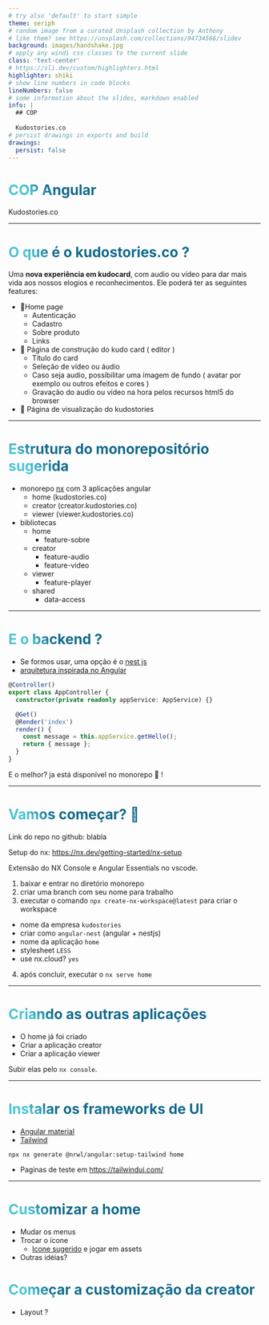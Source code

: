 ```yaml
---
# try also 'default' to start simple
theme: seriph
# random image from a curated Unsplash collection by Anthony
# like them? see https://unsplash.com/collections/94734566/slidev
background: images/handshake.jpg
# apply any windi css classes to the current slide
class: 'text-center'
# https://sli.dev/custom/highlighters.html
highlighter: shiki
# show line numbers in code blocks
lineNumbers: false
# some information about the slides, markdown enabled
info: |
  ## COP 
  
  Kudostories.co
# persist drawings in exports and build
drawings:
  persist: false
---
```


# COP Angular

Kudostories.co

---

# O que é o kudostories.co ?

Uma **nova experiência em kudocard**, com audio ou vídeo para dar mais vida aos nossos elogios e reconhecimentos. Ele poderá ter as seguintes features: 

- 🏡Home page
  - Autenticação
  - Cadastro
  - Sobre produto
  - Links
- 📔 Página de construção do kudo card ( editor )
  - Título do card
  - Seleção de vídeo ou áudio
  - Caso seja audio, possibilitar uma imagem de fundo ( avatar por exemplo ou outros efeitos e cores )
  - Gravação do audio ou vídeo na hora pelos recursos html5 do browser 
- 🎥 Página de visualização do kudostories

<style>
h1 {
  background-color: #2B90B6;
  background-image: linear-gradient(45deg, #4EC5D4 10%, #146b8c 20%);
  background-size: 100%;
  -webkit-background-clip: text;
  -moz-background-clip: text;
  -webkit-text-fill-color: transparent;
  -moz-text-fill-color: transparent;
}
</style>

---

# Estrutura do monorepositório sugerida
 
- monorepo [nx](https://nx.dev) com 3 aplicações angular
  - home (kudostories.co)
  - creator (creator.kudostories.co)
  - viewer (viewer.kudostories.co)
- bibliotecas
  - home
    - feature-sobre
  - creator
    - feature-audio
    - feature-video
  - viewer
    - feature-player
  - shared
    - data-access


<style>
h1 {
  background-color: #2B90B6;
  background-image: linear-gradient(45deg, #4EC5D4 10%, #146b8c 20%);
  background-size: 100%;
  -webkit-background-clip: text;
  -moz-background-clip: text;
  -webkit-text-fill-color: transparent;
  -moz-text-fill-color: transparent;
}
</style>

---

# E o backend ? 

- Se formos usar, uma opção é o [nest js](https://nestjs.com/)
- [arquitetura inspirada no Angular](https://github.com/nestjs/nest#philosophy)

```ts {all|1|3|5}
@Controller()
export class AppController {
  constructor(private readonly appService: AppService) {}

  @Get()
  @Render('index')
  render() {
    const message = this.appService.getHello();
    return { message };
  }
}
```
E o melhor? ja está disponível no monorepo 🚀 !

<style>
h1 {
  background-color: #2B90B6;
  background-image: linear-gradient(45deg, #4EC5D4 10%, #146b8c 20%);
  background-size: 100%;
  -webkit-background-clip: text;
  -moz-background-clip: text;
  -webkit-text-fill-color: transparent;
  -moz-text-fill-color: transparent;
}
</style>

---

# Vamos começar? 🎉

Link do repo no github: blabla

Setup do nx: https://nx.dev/getting-started/nx-setup 

Extensão do NX Console e Angular Essentials no vscode.

1. baixar e entrar no diretório monorepo
2. criar uma branch com seu nome para trabalho
3. executar o comando `npx create-nx-workspace@latest` para criar o workspace
  - nome da empresa `kudostories`
  - criar como `angular-nest` (angular + nestjs)
  - nome da aplicação `home`
  - stylesheet `LESS`
  - use nx.cloud? `yes`
4. após concluir, executar o `nx serve home`

<style>
h1 {
  background-color: #2B90B6;
  background-image: linear-gradient(45deg, #4EC5D4 10%, #146b8c 20%);
  background-size: 100%;
  -webkit-background-clip: text;
  -moz-background-clip: text;
  -webkit-text-fill-color: transparent;
  -moz-text-fill-color: transparent;
}
</style>

---

# Criando as outras aplicações 

- O home já foi criado
- Criar a aplicação creator
- Criar a aplicação viewer

Subir elas pelo `nx console`.

---

# Instalar os frameworks de UI

- [Angular material](https://material.angular.io/guide/getting-started)
- [Tailwind](https://blog.nrwl.io/set-up-tailwind-css-with-angular-in-an-nx-workspace-6f039a0f4479)

`npx nx generate @nrwl/angular:setup-tailwind home`

- Paginas de teste em https://tailwindui.com/ 

---

# Customizar a home

- Mudar os menus
- Trocar o ícone
  - [Icone sugerido](https://icons8.com.br/icons/set/congratulations) e jogar em assets
- Outras idéias? 

# Começar a customização da creator

- Layout ?